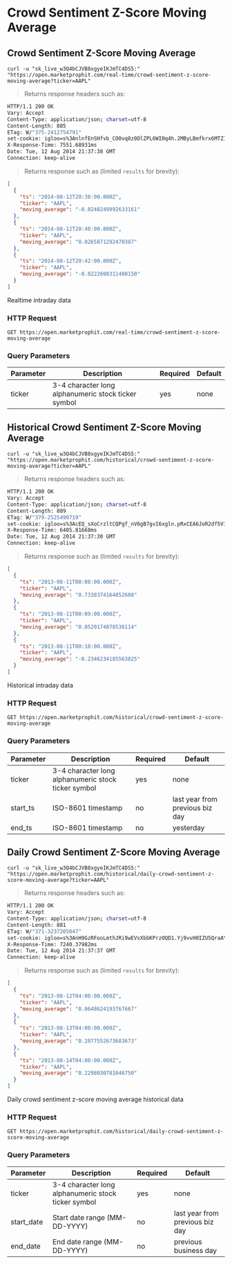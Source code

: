 
# Crowd Sentiment Z-Score Moving Average


## Crowd Sentiment Z-Score Moving Average

```shell
curl -u "sk_live_w3Q4bCJVB8xgyeIKJmTC4DS5:" "https://open.marketprophit.com/real-time/crowd-sentiment-z-score-moving-average?ticker=AAPL"
```

> Returns response headers such as:

```bash
HTTP/1.1 200 OK
Vary: Accept
Content-Type: application/json; charset=utf-8
Content-Length: 885
ETag: W/"375-2412754791"
set-cookie: igloo=s%3AnlnfEnSHfvb_CO0vq8z0DlZPL6WI0q4h.2MByLBmfkrx6MTZ1BEd8wjihSflWmgkitBYJgfZrqGs; Path=/; Expires=Wed, 13 Aug 2014 21:37:38 GMT; HttpOnly
X-Response-Time: 7551.68931ms
Date: Tue, 12 Aug 2014 21:37:38 GMT
Connection: keep-alive


```

> Returns response such as (limited `results` for brevity):

```json
[
  {
    "ts": "2014-08-12T20:38:00.000Z",
    "ticker": "AAPL",
    "moving_average": "-0.0248249992633161"
  },
  {
    "ts": "2014-08-12T20:40:00.000Z",
    "ticker": "AAPL",
    "moving_average": "0.0265871292470387"
  },
  {
    "ts": "2014-08-12T20:42:00.000Z",
    "ticker": "AAPL",
    "moving_average": "-0.0222608311400150"
  }
]
```

Realtime intraday data

### HTTP Request

`GET https://open.marketprophit.com/real-time/crowd-sentiment-z-score-moving-average`

### Query Parameters

Parameter | Description | Required | Default
--------- | ----------- | -------- | -------
ticker | 3-4 character long alphanumeric stock ticker symbol | yes | none



## Historical Crowd Sentiment Z-Score Moving Average

```shell
curl -u "sk_live_w3Q4bCJVB8xgyeIKJmTC4DS5:" "https://open.marketprophit.com/historical/crowd-sentiment-z-score-moving-average?ticker=AAPL"
```

> Returns response headers such as:

```bash
HTTP/1.1 200 OK
Vary: Accept
Content-Type: application/json; charset=utf-8
Content-Length: 889
ETag: W/"379-2525490719"
set-cookie: igloo=s%3AcEQ_sXoCrzltCQPgf_nV6gB7gvI6xgln.pRxCEA6JoR2df5V11FO%2B%2BoEeBIiUx7LqGZfng%2FIIf6c; Path=/; Expires=Wed, 13 Aug 2014 21:37:36 GMT; HttpOnly
X-Response-Time: 6405.81668ms
Date: Tue, 12 Aug 2014 21:37:30 GMT
Connection: keep-alive


```

> Returns response such as (limited `results` for brevity):

```json
[
  {
    "ts": "2013-08-11T00:08:00.000Z",
    "ticker": "AAPL",
    "moving_average": "0.7338374164852608"
  },
  {
    "ts": "2013-08-11T00:09:00.000Z",
    "ticker": "AAPL",
    "moving_average": "0.0520174878536114"
  },
  {
    "ts": "2013-08-11T00:10:00.000Z",
    "ticker": "AAPL",
    "moving_average": "-0.2346234185563825"
  }
]
```

Historical intraday data

### HTTP Request

`GET https://open.marketprophit.com/historical/crowd-sentiment-z-score-moving-average`

### Query Parameters

Parameter | Description | Required | Default
--------- | ----------- | -------- | -------
ticker | 3-4 character long alphanumeric stock ticker symbol | yes | none
start_ts | ISO-8601 timestamp | no | last year from previous biz day
end_ts | ISO-8601 timestamp | no | yesterday


## Daily Crowd Sentiment Z-Score Moving Average

```shell
curl -u "sk_live_w3Q4bCJVB8xgyeIKJmTC4DS5:" "https://open.marketprophit.com/historical/daily-crowd-sentiment-z-score-moving-average?ticker=AAPL"
```

> Returns response headers such as:

```bash
HTTP/1.1 200 OK
Vary: Accept
Content-Type: application/json; charset=utf-8
Content-Length: 881
ETag: W/"371-3237205047"
set-cookie: igloo=s%3AnH9GzRFooLmthJRi9wEVsXbbKPrzOQD1.Yj9vvH0IZU5QraAYJY4jFwZMgza8aUG%2FDTooYt9OB34; Path=/; Expires=Wed, 13 Aug 2014 21:37:37 GMT; HttpOnly
X-Response-Time: 7240.37982ms
Date: Tue, 12 Aug 2014 21:37:37 GMT
Connection: keep-alive


```

> Returns response such as (limited `results` for brevity):

```json
[
  {
    "ts": "2013-08-12T04:00:00.000Z",
    "ticker": "AAPL",
    "moving_average": "0.0648624193767667"
  },
  {
    "ts": "2013-08-13T04:00:00.000Z",
    "ticker": "AAPL",
    "moving_average": "0.2077552673683673"
  },
  {
    "ts": "2013-08-14T04:00:00.000Z",
    "ticker": "AAPL",
    "moving_average": "0.2298030781046750"
  }
]
```

Daily crowd sentiment z-score moving average historical data

### HTTP Request

`GET https://open.marketprophit.com/historical/daily-crowd-sentiment-z-score-moving-average`

### Query Parameters

Parameter | Description | Required | Default
--------- | ----------- | -------- | -------
ticker | 3-4 character long alphanumeric stock ticker symbol | yes | none
start_date | Start date range (MM-DD-YYYY) | no | last year from previous biz day
end_date | End date range (MM-DD-YYYY) | no | previous business day
